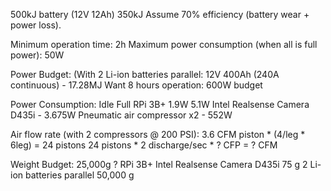 500kJ battery (12V 12Ah)
350kJ Assume 70% efficiency (battery wear + power loss).

Minimum operation time: 2h
Maximum power consumption (when all is full power): 50W


Power Budget: (With 2 Li-ion batteries parallel: 12V 400Ah (240A continuous) - 17.28MJ
Want 8 hours operation: 600W budget

Power Consumption:					Idle		Full
RPi 3B+								1.9W		5.1W
Intel Realsense Camera D435i		-			3.675W
Pneumatic air compressor x2			-			552W

Air flow rate (with 2 compressors @ 200 PSI): 3.6 CFM
piston * (4/leg * 6leg) = 24 pistons
24 pistons * 2 discharge/sec * ? CFP = ? CFM


Weight Budget: 25,000g ?
RPi 3B+
Intel Realsense Camera D435i		    75 g
2 Li-ion batteries parallel			50,000 g
